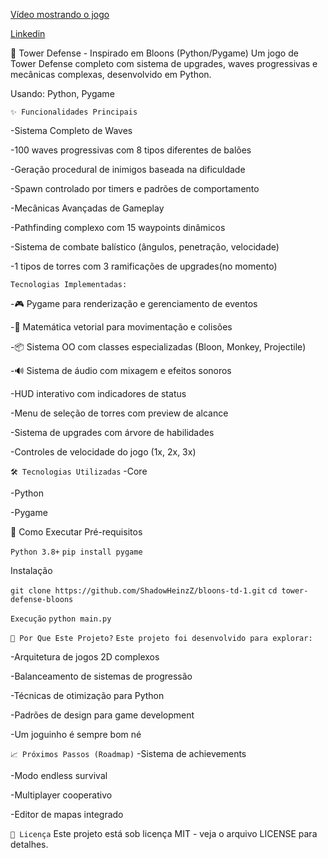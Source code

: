[Vídeo mostrando o jogo](https://www.youtube.com/watch?v=nQbCPDrdX7w)

[Linkedin](https://www.linkedin.com/in/gabriel-morais-de-oliveira-72259a359/)

🎯 Tower Defense - Inspirado em Bloons (Python/Pygame)
Um jogo de Tower Defense completo com sistema de upgrades, waves progressivas e mecânicas complexas, desenvolvido em Python.

Usando: Python, Pygame

`✨ Funcionalidades Principais`

-Sistema Completo de Waves

-100 waves progressivas com 8 tipos diferentes de balões

-Geração procedural de inimigos baseada na dificuldade

-Spawn controlado por timers e padrões de comportamento

-Mecânicas Avançadas de Gameplay

-Pathfinding complexo com 15 waypoints dinâmicos

-Sistema de combate balístico (ângulos, penetração, velocidade)

-1 tipos de torres com 3 ramificações de upgrades(no momento)

`Tecnologias Implementadas:`

-🎮 Pygame para renderização e gerenciamento de eventos

-🧮 Matemática vetorial para movimentação e colisões

-📦 Sistema OO com classes especializadas (Bloon, Monkey, Projectile)

-🔊 Sistema de áudio com mixagem e efeitos sonoros

-HUD interativo com indicadores de status

-Menu de seleção de torres com preview de alcance

-Sistema de upgrades com árvore de habilidades

-Controles de velocidade do jogo (1x, 2x, 3x)

`🛠️ Tecnologias Utilizadas`
  -Core
  
  -Python
  
  -Pygame

🚀 Como Executar
Pré-requisitos

`Python 3.8+`
`pip install pygame`

Instalação

`git clone https://github.com/ShadowHeinzZ/bloons-td-1.git`
`cd tower-defense-bloons`

`Execução`
`python main.py`

`🤔 Por Que Este Projeto?`
`Este projeto foi desenvolvido para explorar:`

-Arquitetura de jogos 2D complexos

-Balanceamento de sistemas de progressão

-Técnicas de otimização para Python

-Padrões de design para game development

-Um joguinho é sempre bom né

`📈 Próximos Passos (Roadmap)`
-Sistema de achievements

-Modo endless survival

-Multiplayer cooperativo

-Editor de mapas integrado

`📄 Licença`
Este projeto está sob licença MIT - veja o arquivo LICENSE para detalhes.
